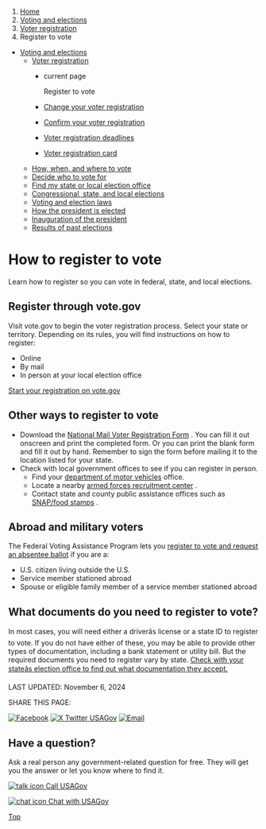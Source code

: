 1. [Home](/)
2. [Voting and elections](/voting-and-elections)
3. [Voter registration](/voter-registration)
4. Register to vote

* [Voting and elections](/voting-and-elections)
  + [Voter registration](/voter-registration)
    - current page

      Register to vote
    - [Change your voter registration](/change-voter-registration)
    - [Confirm your voter registration](/confirm-voter-registration)
    - [Voter registration deadlines](/voter-registration-deadlines)
    - [Voter registration card](/voter-registration-card)
  + [How, when, and where to vote](/how-to-vote)
  + [Decide who to vote for](/voter-research)
  + [Find my state or local election office](/state-election-office)
  + [Congressional, state, and local elections](/midterm-state-and-local-elections)
  + [Voting and election laws](/voting-laws)
  + [How the president is elected](/election)
  + [Inauguration of the president](/inauguration)
  + [Results of past elections](/election-results)

How to register to vote
=======================

Learn how to register so you can vote in federal, state, and local elections.

**Register through vote.gov**
-----------------------------

Visit vote.gov to begin the voter registration process. Select your state or territory. Depending on its rules, you will find instructions on how to register:

* Online
* By mail
* In person at your local election office

[Start your registration on vote.gov](https://vote.gov/)

Other ways to register to vote
------------------------------

* Download the
  [National Mail Voter Registration Form](https://www.eac.gov/voters/national-mail-voter-registration-form)
  . You can fill it out onscreen and print the completed form. Or you can print the blank form and fill it out by hand. Remember to sign the form before mailing it to the location listed for your state.
* Check with local government offices to see if you can register in person.
  + Find your
    [department of motor vehicles](/state-motor-vehicle-services)
    office.
  + Locate a nearby
    [armed forces recruitment center](https://www.todaysmilitary.com/joining-eligibility/questions-ask-recruiter#jump-how-to-contact-the-services)
    .
  + Contact state and county public assistance offices such as
    [SNAP/food stamps](https://www.fns.usda.gov/snap/state-directory)
    .

Abroad and military voters
--------------------------

The Federal Voting Assistance Program lets you
[register to vote and request an absentee ballot](https://www.fvap.gov/fpca-privacy-notice)
if you are a:

* U.S. citizen living outside the U.S.
* Service member stationed abroad
* Spouse or eligible family member of a service member stationed abroad

**What documents do you need to register to vote?**
---------------------------------------------------

In most cases, you will need either a driverâs license or a state ID to register to vote. If you do not have either of these, you may be able to provide other types of documentation, including a bank statement or utility bill. But the required documents you need to register vary by state.
[Check with your stateâs election office to find out what documentation they accept.](/state-election-office)

LAST UPDATED:
November 6, 2024

SHARE THIS PAGE:

[![Facebook](/themes/custom/usagov/images/social-media-icons/Facebook_Icon.svg)](https://www.facebook.com/sharer/sharer.php?u=https://www.usa.gov/register-to-vote&v=3)
[![X Twitter USAGov](/themes/custom/usagov/images/social-media-icons/X_Twitter_Icon.svg?version=2)](https://twitter.com/intent/tweet?source=webclient&text=https://www.usa.gov/register-to-vote)
[![Email](/themes/custom/usagov/images/social-media-icons/Email_Icon.svg?version=2)](mailto:?subject=https://www.usa.gov/register-to-vote)

Have a question?
----------------

Ask a real person any government-related question for free. They will get you the answer or let you know where to find it.

[![talk icon](/themes/custom/usagov/images/ICONS_talk.png)
Call USAGov](/phone)

[![chat icon](/themes/custom/usagov/images/ICONS_chat.png)
Chat with USAGov](/chat)

[Top](#main-content)